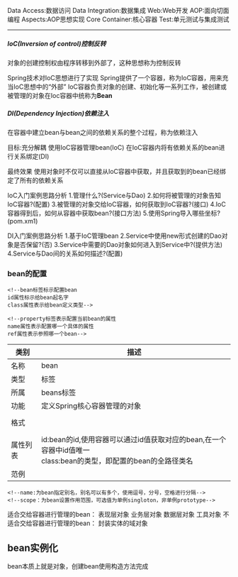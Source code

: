 Data Access:数据访问
Data Integration:数据集成
Web:Web开发
AOP:面向切面编程
Aspects:AOP思想实现
Core Container:核心容器
Test:单元测试与集成测试

-----------------------------------------------------------------

##### IoC(Inversion of control)控制反转
对象的创建控制权由程序转移到外部了，这种思想称为控制反转

Spring技术对IoC思想进行了实现
Spring提供了一个容器，称为IoC容器，用来充当IoC思想中的“外部”
IoC容器负责对象的创建、初始化等一系列工作，被创建或被管理的对象在Ioc容器中统称为**Bean**

##### DI(Dependency Injection)依赖注入
在容器中建立bean与bean之间的依赖关系的整个过程，称为依赖注入

目标:充分解耦
使用IoC容器管理bean(IoC)
在IoC容器内将有依赖关系的bean进行关系绑定(DI)

最终效果
使用对象时不仅可以直接从IoC容器中获取，并且获取到的bean已经绑定了所有的依赖关系

IoC入门案例思路分析
1.管理什么?(Service与Dao)
2.如何将被管理的对象告知IoC容器?(配置)
3.被管理的对象交给IoC容器，如何获取到IoC容器?(接口)
4.IoC容器得到后，如何从容器中获取bean?(接口方法)
5.使用Spring导入哪些坐标?(pom.xm1)

DI入门案例思路分析
1.基于IoC管理bean
2.Service中使用new形式创建的Dao对象是否保留?(否)
3.Service中需要的Dao对象如何进入到Service中?(提供方法)
4.Service与Dao间的关系如何描述?(配置)

### bean的配置

```
<!--bean标签标示配置bean
id属性标示给bean起名字
class属性表示给bean定义类型-->
```

```
<!--property标签表示配置当前bean的属性
name属性表示配置哪一个具体的属性
ref属性表示参照哪一个bean-->
```

| 类别     | 描述                                                         |
| -------- | ------------------------------------------------------------ |
| 名称     | bean                                                         |
| 类型     | 标签                                                         |
| 所属     | beans标签                                                    |
| 功能     | 定义Spring核心容器管理的对象                                 |
| 格式     | <beans><bean/><br/><bean></bean><br/></beans>                |
| 属性列表 | id:bean的id,使用容器可以通过id值获取对应的bean,在一个容器中id值唯一<br/>class:bean的类型，即配置的bean的全路径类名 |
| 范例     | <bean id="bookDao" class="com.itheima.dao.impl.BookDaoImpl"/><br/><bean id="bookSeryice" class="com.itheima.service.impl.BookServiceImpl"></bean> |

```
<!--name:为bean指定别名，别名可以有多个，使用逗号，分号，空格进行分隔-->
<!--scope：为bean设置作用范围，可选值为单例singloton，非单例prototype-->
```

适合交给容器进行管理的bean：
表现层对象
业务层对象
数据层对象
工具对象
不适合交给容器进行管理的bean：
封装实体的域对象

## bean实例化

bean本质上就是对象，创建bean使用构造方法完成